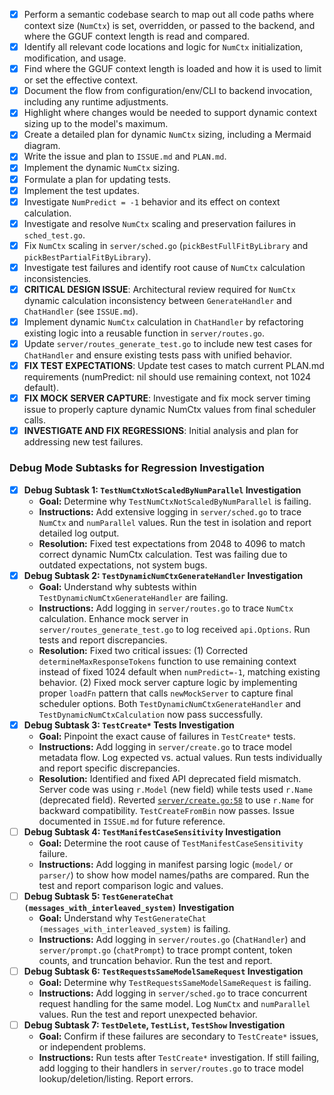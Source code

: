 - [x] Perform a semantic codebase search to map out all code paths where context size (`NumCtx`) is set, overridden, or passed to the backend, and where the GGUF context length is read and compared.
- [x] Identify all relevant code locations and logic for `NumCtx` initialization, modification, and usage.
- [x] Find where the GGUF context length is loaded and how it is used to limit or set the effective context.
- [x] Document the flow from configuration/env/CLI to backend invocation, including any runtime adjustments.
- [x] Highlight where changes would be needed to support dynamic context sizing up to the model's maximum.
- [x] Create a detailed plan for dynamic `NumCtx` sizing, including a Mermaid diagram.
- [x] Write the issue and plan to `ISSUE.md` and `PLAN.md`.
- [x] Implement the dynamic `NumCtx` sizing.
- [x] Formulate a plan for updating tests.
- [x] Implement the test updates.
- [x] Investigate `NumPredict = -1` behavior and its effect on context calculation.
- [x] Investigate and resolve `NumCtx` scaling and preservation failures in `sched_test.go`.
- [x] Fix `NumCtx` scaling in `server/sched.go` (`pickBestFullFitByLibrary` and `pickBestPartialFitByLibrary`).
- [x] Investigate test failures and identify root cause of `NumCtx` calculation inconsistencies.
- [x] **CRITICAL DESIGN ISSUE**: Architectural review required for `NumCtx` dynamic calculation inconsistency between `GenerateHandler` and `ChatHandler` (see `ISSUE.md`).
- [x] Implement dynamic `NumCtx` calculation in `ChatHandler` by refactoring existing logic into a reusable function in `server/routes.go`.
- [x] Update `server/routes_generate_test.go` to include new test cases for `ChatHandler` and ensure existing tests pass with unified behavior.
- [x] **FIX TEST EXPECTATIONS**: Update test cases to match current PLAN.md requirements (numPredict: nil should use remaining context, not 1024 default).
- [x] **FIX MOCK SERVER CAPTURE**: Investigate and fix mock server timing issue to properly capture dynamic NumCtx values from final scheduler calls.
- [x] **INVESTIGATE AND FIX REGRESSIONS**: Initial analysis and plan for addressing new test failures.

### Debug Mode Subtasks for Regression Investigation

- [x] **Debug Subtask 1: `TestNumCtxNotScaledByNumParallel` Investigation**
    - **Goal:** Determine why `TestNumCtxNotScaledByNumParallel` is failing.
    - **Instructions:** Add extensive logging in `server/sched.go` to trace `NumCtx` and `numParallel` values. Run the test in isolation and report detailed log output.
    - **Resolution:** Fixed test expectations from 2048 to 4096 to match correct dynamic NumCtx calculation. Test was failing due to outdated expectations, not system bugs.
- [x] **Debug Subtask 2: `TestDynamicNumCtxGenerateHandler` Investigation**
    - **Goal:** Understand why subtests within `TestDynamicNumCtxGenerateHandler` are failing.
    - **Instructions:** Add logging in `server/routes.go` to trace `NumCtx` calculation. Enhance mock server in `server/routes_generate_test.go` to log received `api.Options`. Run tests and report discrepancies.
    - **Resolution:** Fixed two critical issues: (1) Corrected `determineMaxResponseTokens` function to use remaining context instead of fixed 1024 default when `numPredict=-1`, matching existing behavior. (2) Fixed mock server capture logic by implementing proper `loadFn` pattern that calls `newMockServer` to capture final scheduler options. Both `TestDynamicNumCtxGenerateHandler` and `TestDynamicNumCtxCalculation` now pass successfully.
- [x] **Debug Subtask 3: `TestCreate*` Tests Investigation**
    - **Goal:** Pinpoint the exact cause of failures in `TestCreate*` tests.
    - **Instructions:** Add logging in `server/create.go` to trace model metadata flow. Log expected vs. actual values. Run tests individually and report specific discrepancies.
    - **Resolution:** Identified and fixed API deprecated field mismatch. Server code was using `r.Model` (new field) while tests used `r.Name` (deprecated field). Reverted [`server/create.go:58`](server/create.go:58) to use `r.Name` for backward compatibility. `TestCreateFromBin` now passes. Issue documented in `ISSUE.md` for future reference.
- [ ] **Debug Subtask 4: `TestManifestCaseSensitivity` Investigation**
    - **Goal:** Determine the root cause of `TestManifestCaseSensitivity` failure.
    - **Instructions:** Add logging in manifest parsing logic (`model/` or `parser/`) to show how model names/paths are compared. Run the test and report comparison logic and values.
- [ ] **Debug Subtask 5: `TestGenerateChat (messages_with_interleaved_system)` Investigation**
    - **Goal:** Understand why `TestGenerateChat (messages_with_interleaved_system)` is failing.
    - **Instructions:** Add logging in `server/routes.go` (`ChatHandler`) and `server/prompt.go` (`chatPrompt`) to trace prompt content, token counts, and truncation behavior. Run the test and report.
- [ ] **Debug Subtask 6: `TestRequestsSameModelSameRequest` Investigation**
    - **Goal:** Determine why `TestRequestsSameModelSameRequest` is failing.
    - **Instructions:** Add logging in `server/sched.go` to trace concurrent request handling for the same model. Log `NumCtx` and `numParallel` values. Run the test and report unexpected behavior.
- [ ] **Debug Subtask 7: `TestDelete`, `TestList`, `TestShow` Investigation**
    - **Goal:** Confirm if these failures are secondary to `TestCreate*` issues, or independent problems.
    - **Instructions:** Run tests after `TestCreate*` investigation. If still failing, add logging to their handlers in `server/routes.go` to trace model lookup/deletion/listing. Report errors.